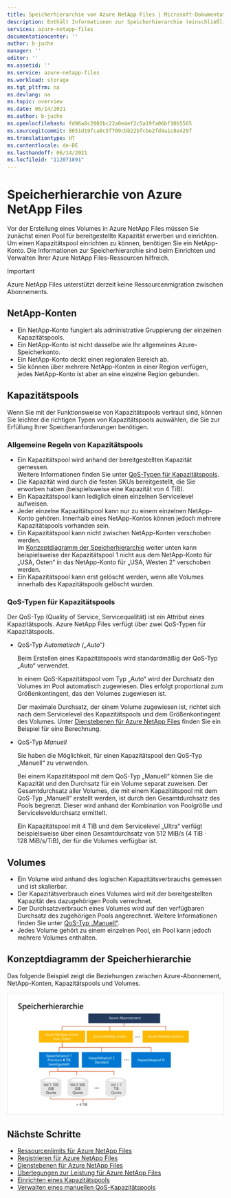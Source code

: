 ```yaml
---
title: Speicherhierarchie von Azure NetApp Files | Microsoft-Dokumentation
description: Enthält Informationen zur Speicherhierarchie (einschließlich Azure NetApp Files-Konten, Kapazitätspools und Volumes).
services: azure-netapp-files
documentationcenter: ''
author: b-juche
manager: ''
editor: ''
ms.assetid: ''
ms.service: azure-netapp-files
ms.workload: storage
ms.tgt_pltfrm: na
ms.devlang: na
ms.topic: overview
ms.date: 06/14/2021
ms.author: b-juche
ms.openlocfilehash: fd96a8c2002bc22a0e4ef2c5a19fa06bf10b5565
ms.sourcegitcommit: 8651d19fca8c5f709cbb22bfcbe2fd4a1c8e429f
ms.translationtype: HT
ms.contentlocale: de-DE
ms.lasthandoff: 06/14/2021
ms.locfileid: "112071891"
---
```

# <a name="storage-hierarchy-of-azure-netapp-files"></a>Speicherhierarchie von Azure NetApp Files

Vor der Erstellung eines Volumes in Azure NetApp Files müssen Sie zunächst einen Pool für bereitgestellte Kapazität erwerben und einrichten.  Um einen Kapazitätspool einrichten zu können, benötigen Sie ein NetApp-Konto. Die Informationen zur Speicherhierarchie sind beim Einrichten und Verwalten Ihrer Azure NetApp Files-Ressourcen hilfreich.

> [!IMPORTANT] 
> Azure NetApp Files unterstützt derzeit keine Ressourcenmigration zwischen Abonnements.

## <a name="netapp-accounts"></a><a name="azure_netapp_files_account"></a>NetApp-Konten

- Ein NetApp-Konto fungiert als administrative Gruppierung der einzelnen Kapazitätspools.  
- Ein NetApp-Konto ist nicht dasselbe wie Ihr allgemeines Azure-Speicherkonto. 
- Ein NetApp-Konto deckt einen regionalen Bereich ab.   
- Sie können über mehrere NetApp-Konten in einer Region verfügen, jedes NetApp-Konto ist aber an eine einzelne Region gebunden.

## <a name="capacity-pools"></a><a name="capacity_pools"></a>Kapazitätspools

Wenn Sie mit der Funktionsweise von Kapazitätspools vertraut sind, können Sie leichter die richtigen Typen von Kapazitätspools auswählen, die Sie zur Erfüllung Ihrer Speicheranforderungen benötigen. 

### <a name="general-rules-of-capacity-pools"></a>Allgemeine Regeln von Kapazitätspools

- Ein Kapazitätspool wird anhand der bereitgestellten Kapazität gemessen.   
    Weitere Informationen finden Sie unter [QoS-Typen für Kapazitätspools](#qos_types).  
- Die Kapazität wird durch die festen SKUs bereitgestellt, die Sie erworben haben (beispielsweise eine Kapazität von 4 TiB).
- Ein Kapazitätspool kann lediglich einen einzelnen Servicelevel aufweisen.  
- Jeder einzelne Kapazitätspool kann nur zu einem einzelnen NetApp-Konto gehören. Innerhalb eines NetApp-Kontos können jedoch mehrere Kapazitätspools vorhanden sein.  
- Ein Kapazitätspool kann nicht zwischen NetApp-Konten verschoben werden.   
  Im [Konzeptdiagramm der Speicherhierarchie](#conceptual_diagram_of_storage_hierarchy) weiter unten kann beispielsweise der Kapazitätspool 1 nicht aus dem NetApp-Konto für „USA, Osten“ in das NetApp-Konto für „USA, Westen 2“ verschoben werden.  
- Ein Kapazitätspool kann erst gelöscht werden, wenn alle Volumes innerhalb des Kapazitätspools gelöscht wurden.

### <a name="quality-of-service-qos-types-for-capacity-pools"></a><a name="qos_types"></a>QoS-Typen für Kapazitätspools

Der QoS-Typ (Quality of Service, Servicequalität) ist ein Attribut eines Kapazitätspools. Azure NetApp Files verfügt über zwei QoS-Typen für Kapazitätspools. 

- QoS-Typ *Automatisch („Auto“)*  

    Beim Erstellen eines Kapazitätspools wird standardmäßig der QoS-Typ „Auto“ verwendet.

    In einem QoS-Kapazitätspool vom Typ „Auto“ wird der Durchsatz den Volumes im Pool automatisch zugewiesen. Dies erfolgt proportional zum Größenkontingent, das den Volumes zugewiesen ist. 

    Der maximale Durchsatz, der einem Volume zugewiesen ist, richtet sich nach dem Servicelevel des Kapazitätspools und dem Größenkontingent des Volumes. Unter [Dienstebenen für Azure NetApp Files](azure-netapp-files-service-levels.md) finden Sie ein Beispiel für eine Berechnung.

- <a name="manual_qos_type"></a>QoS-Typ *Manuell*  

    Sie haben die Möglichkeit, für einen Kapazitätspool den QoS-Typ „Manuell“ zu verwenden.

    Bei einem Kapazitätspool mit dem QoS-Typ „Manuell“ können Sie die Kapazität und den Durchsatz für ein Volume separat zuweisen. Der Gesamtdurchsatz aller Volumes, die mit einem Kapazitätspool mit dem QoS-Typ „Manuell“ erstellt werden, ist durch den Gesamtdurchsatz des Pools begrenzt.  Dieser wird anhand der Kombination von Poolgröße und Serviceleveldurchsatz ermittelt. 

    Ein Kapazitätspool mit 4 TiB und dem Servicelevel „Ultra“ verfügt beispielsweise über einen Gesamtdurchsatz von 512 MiB/s (4 TiB · 128 MiB/s/TiB), der für die Volumes verfügbar ist.


## <a name="volumes"></a><a name="volumes"></a>Volumes

- Ein Volume wird anhand des logischen Kapazitätsverbrauchs gemessen und ist skalierbar. 
- Der Kapazitätsverbrauch eines Volumes wird mit der bereitgestellten Kapazität des dazugehörigen Pools verrechnet.
- Der Durchsatzverbrauch eines Volumes wird auf den verfügbaren Durchsatz des zugehörigen Pools angerechnet. Weitere Informationen finden Sie unter [QoS-Typ „Manuell“](#manual_qos_type).
- Jedes Volume gehört zu einem einzelnen Pool, ein Pool kann jedoch mehrere Volumes enthalten. 

## <a name="conceptual-diagram-of-storage-hierarchy"></a><a name="conceptual_diagram_of_storage_hierarchy"></a>Konzeptdiagramm der Speicherhierarchie 
Das folgende Beispiel zeigt die Beziehungen zwischen Azure-Abonnement, NetApp-Konten, Kapazitätspools und Volumes.   

![Konzeptdiagramm der Speicherhierarchie](../media/azure-netapp-files/azure-netapp-files-storage-hierarchy.png)

## <a name="next-steps"></a>Nächste Schritte

- [Ressourcenlimits für Azure NetApp Files](azure-netapp-files-resource-limits.md)
- [Registrieren für Azure NetApp Files](azure-netapp-files-register.md)
- [Dienstebenen für Azure NetApp Files](azure-netapp-files-service-levels.md)
- [Überlegungen zur Leistung für Azure NetApp Files](azure-netapp-files-performance-considerations.md)
- [Einrichten eines Kapazitätspools](azure-netapp-files-set-up-capacity-pool.md)
- [Verwalten eines manuellen QoS-Kapazitätspools](manage-manual-qos-capacity-pool.md)
